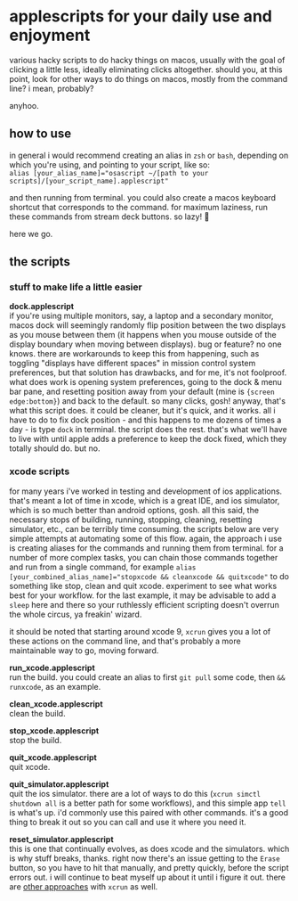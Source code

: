 # applescripts for your daily use and enjoyment

various hacky scripts to do hacky things on macos, usually with the goal of clicking a little less, ideally eliminating clicks altogether. should you, at this point, look for other ways to do things on macos, mostly from the command line? i mean, probably?

anyhoo.

## how to use

in general i would recommend creating an alias in `zsh` or `bash`, depending on which you're using, and pointing to your script, like so:<br>
`alias [your_alias_name]="osascript ~/[path to your scripts]/[your_script_name].applescript"`

and then running from terminal. you could also create a macos keyboard shortcut that corresponds to the command. for maximum laziness, run these commands from stream deck buttons. so lazy! :robot:

here we go.

## the scripts

### stuff to make life a little easier

**dock.applescript**<br>
if you're using multiple monitors, say, a laptop and a secondary monitor, macos dock will seemingly randomly flip position between the two displays as you mouse between them (it happens when you mouse outside of the display boundary when moving between displays). bug or feature? no one knows. there are workarounds to keep this from happening, such as toggling "displays have different spaces" in mission control system preferences, but that solution has drawbacks, and for me, it's not foolproof. what does work is opening system preferences, going to the dock & menu bar pane, and resetting position away from your default (mine is `{screen edge:bottom}`) and back to the default. so many clicks, gosh! anyway, that's what this script does. it could be cleaner, but it's quick, and it works. all i have to do to fix dock position - and this happens to me dozens of times a day - is type `dock` in terminal. the script does the rest. that's what we'll have to live with until apple adds a preference to keep the dock fixed, which they totally should do. but no.

### xcode scripts

for many years i've worked in testing and development of ios applications. that's meant a lot of time in xcode, which is a great IDE, and ios simulator, which is so much better than android options, gosh. all this said, the necessary stops of building, running, stopping, cleaning, resetting simulator, etc., can be terribly time consuming. the scripts below are very simple attempts at automating some of this flow. again, the approach i use is creating aliases for the commands and running them from terminal. for a number of more complex tasks, you can chain those commands together and run from a single command, for example `alias [your_combined_alias_name]="stopxcode && cleanxcode && quitxcode"` to do something like stop, clean and quit xcode. experiment to see what works best for your workflow. for the last example, it may be advisable to add a `sleep` here and there so your ruthlessly efficient scripting doesn't overrun the whole circus, ya freakin' wizard.

it should be noted that starting around xcode 9, `xcrun` gives you a lot of these actions on the command line, and that's probably a more maintainable way to go, moving forward.

**run_xcode.applescript**<br>
run the build. you could create an alias to first `git pull` some code, then `&& runxcode`, as an example.

**clean_xcode.applescript**<br>
clean the build.

**stop_xcode.applescript**<br>
stop the build.

**quit_xcode.applescript**<br>
quit xcode.

**quit_simulator.applescript**<br>
quit the ios simulator. there are a lot of ways to do this (`xcrun simctl shutdown all` is a better path for some workflows), and this simple app `tell` is what's up. i'd commonly use this paired with other commands. it's a good thing to break it out so you can call and use it where you need it.

**reset_simulator.applescript**<br>
this is one that continually evolves, as does xcode and the simulators. which is why stuff breaks, thanks. right now there's an issue getting to the `Erase` button, so you have to hit that manually, and pretty quickly, before the script errors out. i will continue to beat myself up about it until i figure it out. there are [other approaches](https://medium.com/xcblog/simctl-control-ios-simulators-from-command-line-78b9006a20dc) with `xcrun` as well.
